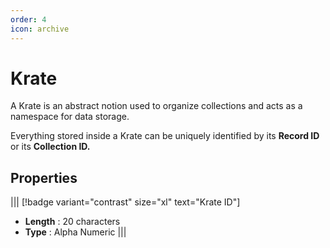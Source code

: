```yaml
---
order: 4
icon: archive
---
```


# Krate

A Krate is an abstract notion used to organize collections and acts as a namespace for data storage.

Everything stored inside a Krate can be uniquely identified by its **Record ID** or its **Collection ID.**

## Properties

||| [!badge variant="contrast" size="xl" text="Krate ID"]

- **Length** : 20 characters
- **Type** : Alpha Numeric
  |||
